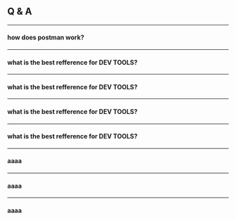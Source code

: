 
## Q & A 

***
#### how does postman work?

***
#### what is the best refference for DEV TOOLS?
***
#### what is the best refference for DEV TOOLS?
***
#### what is the best refference for DEV TOOLS?
***
#### what is the best refference for DEV TOOLS?
***
#### aaaa
***
#### aaaa
***
#### aaaa